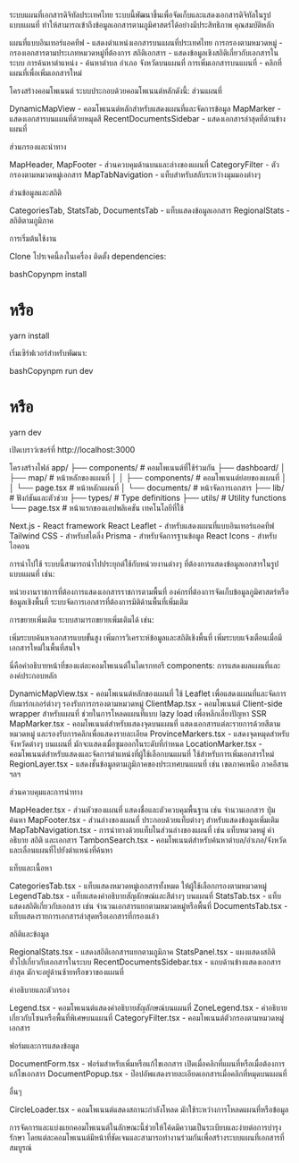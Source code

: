 ระบบแผนที่เอกสารดิจิทัลประเทศไทย
ระบบนี้พัฒนาขึ้นเพื่อจัดเก็บและแสดงเอกสารดิจิทัลในรูปแบบแผนที่ ทำให้สามารถเข้าถึงข้อมูลเอกสารตามภูมิศาสตร์ได้อย่างมีประสิทธิภาพ
คุณสมบัติหลัก

แผนที่แบบอินเทอร์แอคทีฟ - แสดงตำแหน่งเอกสารบนแผนที่ประเทศไทย
การกรองตามหมวดหมู่ - กรองเอกสารตามประเภทหมวดหมู่ที่ต้องการ
สถิติเอกสาร - แสดงข้อมูลเชิงสถิติเกี่ยวกับเอกสารในระบบ
การค้นหาตำแหน่ง - ค้นหาตำบล อำเภอ จังหวัดบนแผนที่
การเพิ่มเอกสารบนแผนที่ - คลิกที่แผนที่เพื่อเพิ่มเอกสารใหม่

โครงสร้างคอมโพเนนต์
ระบบประกอบด้วยคอมโพเนนต์หลักดังนี้:
ส่วนแผนที่

DynamicMapView - คอมโพเนนต์หลักสำหรับแสดงแผนที่และจัดการข้อมูล
MapMarker - แสดงเอกสารบนแผนที่ด้วยหมุดสี
RecentDocumentsSidebar - แสดงเอกสารล่าสุดที่ด้านข้างแผนที่

ส่วนกรองและนำทาง

MapHeader, MapFooter - ส่วนควบคุมด้านบนและล่างของแผนที่
CategoryFilter - ตัวกรองตามหมวดหมู่เอกสาร
MapTabNavigation - แท็บสำหรับสลับระหว่างมุมมองต่างๆ

ส่วนข้อมูลและสถิติ

CategoriesTab, StatsTab, DocumentsTab - แท็บแสดงข้อมูลเอกสาร
RegionalStats - สถิติตามภูมิภาค

การเริ่มต้นใช้งาน

Clone โปรเจคนี้ลงในเครื่อง
ติดตั้ง dependencies:

bashCopynpm install
# หรือ
yarn install

เริ่มเซิร์ฟเวอร์สำหรับพัฒนา:

bashCopynpm run dev
# หรือ
yarn dev

เปิดเบราว์เซอร์ที่ http://localhost:3000

โครงสร้างไฟล์
app/
├── components/           # คอมโพเนนต์ที่ใช้ร่วมกัน
├── dashboard/
│   ├── map/             # หน้าหลักของแผนที่
│   │   ├── components/  # คอมโพเนนต์ย่อยของแผนที่
│   │   └── page.tsx     # หน้าหลักแผนที่
│   └── documents/       # หน้าจัดการเอกสาร
├── lib/                 # ฟังก์ชันและตัวช่วย
├── types/               # Type definitions
├── utils/               # Utility functions
└── page.tsx             # หน้าแรกของแอปพลิเคชัน
เทคโนโลยีที่ใช้

Next.js - React framework
React Leaflet - สำหรับแสดงแผนที่แบบอินเทอร์แอคทีฟ
Tailwind CSS - สำหรับสไตลิ่ง
Prisma - สำหรับจัดการฐานข้อมูล
React Icons - สำหรับไอคอน

การนำไปใช้
ระบบนี้สามารถนำไปประยุกต์ใช้กับหน่วยงานต่างๆ ที่ต้องการแสดงข้อมูลเอกสารในรูปแบบแผนที่ เช่น:

หน่วยงานราชการที่ต้องการแสดงเอกสารราชการตามพื้นที่
องค์กรที่ต้องการจัดเก็บข้อมูลภูมิศาสตร์หรือข้อมูลเชิงพื้นที่
ระบบจัดการเอกสารที่ต้องการมิติด้านพื้นที่เพิ่มเติม

การขยายเพิ่มเติม
ระบบสามารถขยายเพิ่มเติมได้ เช่น:

เพิ่มระบบค้นหาเอกสารแบบขั้นสูง
เพิ่มการวิเคราะห์ข้อมูลและสถิติเชิงพื้นที่
เพิ่มระบบแจ้งเตือนเมื่อมีเอกสารใหม่ในพื้นที่สนใจ




<!-- รายละเอียดคอมโพเนนต์ในโปรเจค -->
นี่คือคำอธิบายหน้าที่ของแต่ละคอมโพเนนต์ในไดเรกทอรี components:
การแสดงผลแผนที่และองค์ประกอบหลัก

DynamicMapView.tsx - คอมโพเนนต์หลักของแผนที่ ใช้ Leaflet เพื่อแสดงแผนที่และจัดการกับมาร์กเกอร์ต่างๆ รองรับการกรองตามหมวดหมู่
ClientMap.tsx - คอมโพเนนต์ Client-side wrapper สำหรับแผนที่ ช่วยในการโหลดแผนที่แบบ lazy load เพื่อหลีกเลี่ยงปัญหา SSR
MapMarker.tsx - คอมโพเนนต์สำหรับแสดงจุดบนแผนที่ แสดงเอกสารแต่ละรายการด้วยสีตามหมวดหมู่ และรองรับการคลิกเพื่อแสดงรายละเอียด
ProvinceMarkers.tsx - แสดงจุดหมุดสำหรับจังหวัดต่างๆ บนแผนที่ มักจะแสดงเมื่อซูมออกในระดับที่กำหนด
LocationMarker.tsx - คอมโพเนนต์สำหรับแสดงและจัดการตำแหน่งที่ผู้ใช้เลือกบนแผนที่ ใช้สำหรับการเพิ่มเอกสารใหม่
RegionLayer.tsx - แสดงชั้นข้อมูลตามภูมิภาคของประเทศบนแผนที่ เช่น เขตภาคเหนือ ภาคอีสาน ฯลฯ

ส่วนควบคุมและการนำทาง

MapHeader.tsx - ส่วนหัวของแผนที่ แสดงชื่อและตัวควบคุมพื้นฐาน เช่น จำนวนเอกสาร ปุ่มค้นหา
MapFooter.tsx - ส่วนล่างของแผนที่ ประกอบด้วยแท็บต่างๆ สำหรับแสดงข้อมูลเพิ่มเติม
MapTabNavigation.tsx - การนำทางด้วยแท็บในส่วนล่างของแผนที่ เช่น แท็บหมวดหมู่ คำอธิบาย สถิติ และเอกสาร
TambonSearch.tsx - คอมโพเนนต์สำหรับค้นหาตำบล/อำเภอ/จังหวัด และเลื่อนแผนที่ไปยังตำแหน่งที่ค้นหา

แท็บและเนื้อหา

CategoriesTab.tsx - แท็บแสดงหมวดหมู่เอกสารทั้งหมด ให้ผู้ใช้เลือกกรองตามหมวดหมู่
LegendTab.tsx - แท็บแสดงคำอธิบายสัญลักษณ์และสีต่างๆ บนแผนที่
StatsTab.tsx - แท็บแสดงสถิติเกี่ยวกับเอกสาร เช่น จำนวนเอกสารแยกตามหมวดหมู่หรือพื้นที่
DocumentsTab.tsx - แท็บแสดงรายการเอกสารล่าสุดหรือเอกสารที่กรองแล้ว

สถิติและข้อมูล

RegionalStats.tsx - แสดงสถิติเอกสารแยกตามภูมิภาค
StatsPanel.tsx - แผงแสดงสถิติทั่วไปเกี่ยวกับเอกสารในระบบ
RecentDocumentsSidebar.tsx - แถบด้านข้างแสดงเอกสารล่าสุด มักจะอยู่ด้านซ้ายหรือขวาของแผนที่

คำอธิบายและตัวกรอง

Legend.tsx - คอมโพเนนต์แสดงคำอธิบายสัญลักษณ์บนแผนที่
ZoneLegend.tsx - คำอธิบายเกี่ยวกับโซนหรือพื้นที่พิเศษบนแผนที่
CategoryFilter.tsx - คอมโพเนนต์ตัวกรองตามหมวดหมู่เอกสาร

ฟอร์มและการแสดงข้อมูล

DocumentForm.tsx - ฟอร์มสำหรับเพิ่มหรือแก้ไขเอกสาร เปิดเมื่อคลิกที่แผนที่หรือเมื่อต้องการแก้ไขเอกสาร
DocumentPopup.tsx - ป๊อปอัพแสดงรายละเอียดเอกสารเมื่อคลิกที่หมุดบนแผนที่

อื่นๆ

CircleLoader.tsx - คอมโพเนนต์แสดงสถานะกำลังโหลด มักใช้ระหว่างการโหลดแผนที่หรือข้อมูล

การจัดการและแบ่งแยกคอมโพเนนต์ในลักษณะนี้ช่วยให้โค้ดมีความเป็นระเบียบและง่ายต่อการบำรุงรักษา โดยแต่ละคอมโพเนนต์มีหน้าที่ชัดเจนและสามารถทำงานร่วมกันเพื่อสร้างระบบแผนที่เอกสารที่สมบูรณ์